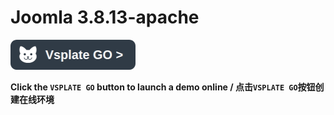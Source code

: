 # Joomla 3.8.13-apache

<a href="https://www.vsplate.com/?docker-compose=https://github.com/vsplate/dcenvs/joomla/3.8.13-apache"><img alt="VSPLATE GO" src="https://raw.githubusercontent.com/vsplate/images/master/vsgo_btn.png" width="200px"></a>

**Click the `VSPLATE GO` button to launch a demo online / 点击`VSPLATE GO`按钮创建在线环境**